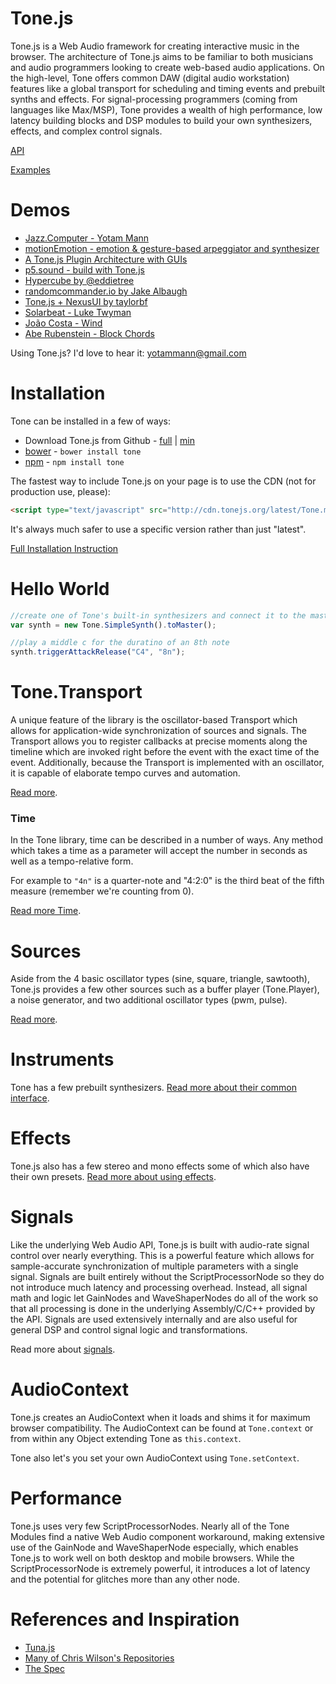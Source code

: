 Tone.js
=========

Tone.js is a Web Audio framework for creating interactive music in the browser. The architecture of Tone.js aims to be familiar to both musicians and audio programmers looking to create web-based audio applications. On the high-level, Tone offers common DAW (digital audio workstation) features like a global transport for scheduling and timing events and prebuilt synths and effects. For signal-processing programmers (coming from languages like Max/MSP), Tone provides a wealth of high performance, low latency building blocks and DSP modules to build your own synthesizers, effects, and complex control signals.

[API](http://tonejs.org/docs/)

[Examples](http://tonejs.org/examples/)

# Demos

* [Jazz.Computer - Yotam Mann](http://jazz.computer/)
* [motionEmotion - emotion & gesture-based arpeggiator and synthesizer](http://motionemotion.herokuapp.com/)
* [A Tone.js Plugin Architecture with GUIs](https://github.com/billautomata/Tone.js.Plugins)
* [p5.sound - build with Tone.js](https://github.com/processing/p5.js-sound)
* [Hypercube by @eddietree](http://eddietree.github.io/hypercube/)
* [randomcommander.io by Jake Albaugh](http://randomcommander.io/)
* [Tone.js + NexusUI by taylorbf](http://taylorbf.github.io/Tone-Rack/)
* [Solarbeat - Luke Twyman](http://www.whitevinyldesign.com/solarbeat/)
* [João Costa - Wind](http://wind.joaocosta.co)
* [Abe Rubenstein - Block Chords](http://dev.abe.sh/block-chords/)

Using Tone.js? I'd love to hear it: yotammann@gmail.com

# Installation

Tone can be installed in a few of ways:

* Download Tone.js from Github - [full](https://raw.githubusercontent.com/Tonejs/Tone.js/master/build/Tone.js) | [min](https://raw.githubusercontent.com/Tonejs/Tone.js/master/build/Tone.min.js)
* [bower](http://bower.io/) - `bower install tone`
* [npm](https://www.npmjs.org/) - `npm install tone`

The fastest way to include Tone.js on your page is to use the CDN (not for production use, please):

```html
<script type="text/javascript" src="http://cdn.tonejs.org/latest/Tone.min.js"></script>
```

It's always much safer to use a specific version rather than just "latest".

[Full Installation Instruction](https://github.com/Tonejs/Tone.js/wiki/Installation)

# Hello World

```javascript
//create one of Tone's built-in synthesizers and connect it to the master output
var synth = new Tone.SimpleSynth().toMaster();

//play a middle c for the duratino of an 8th note
synth.triggerAttackRelease("C4", "8n");
```

# Tone.Transport

A unique feature of the library is the oscillator-based Transport which allows for application-wide synchronization of sources and signals. The Transport allows you to register callbacks at precise moments along the timeline which are invoked right before the event with the exact time of the event. Additionally, because the Transport is implemented with an oscillator, it is capable of elaborate tempo curves and automation. 

[Read more](https://github.com/Tonejs/Tone.js/wiki/Transport).

### Time

In the Tone library, time can be described in a number of ways. Any method which takes a time as a parameter will accept the number in seconds as well as a tempo-relative form. 

For example to `"4n"` is a quarter-note and "4:2:0" is the third beat of the fifth measure (remember we're counting from 0). 

[Read more Time](https://github.com/Tonejs/Tone.js/wiki/Time).

# Sources

Aside from the 4 basic oscillator types (sine, square, triangle, sawtooth), Tone.js provides a few other sources such as a buffer player (Tone.Player), a noise generator, and two additional oscillator types (pwm, pulse). 

[Read more](https://github.com/Tonejs/Tone.js/wiki/Sources).

# Instruments

Tone has a few prebuilt synthesizers. [Read more about their common interface](https://github.com/Tonejs/Tone.js/wiki/Instruments).

# Effects

Tone.js also has a few stereo and mono effects some of which also have their own presets. [Read more about using effects](https://github.com/Tonejs/Tone.js/wiki/Effects).

# Signals

Like the underlying Web Audio API, Tone.js is built with audio-rate signal control over nearly everything. This is a powerful feature which allows for sample-accurate synchronization of multiple parameters with a single signal. Signals are built entirely without the ScriptProcessorNode so they do not introduce much latency and processing overhead. Instead, all signal math and logic let GainNodes and WaveShaperNodes do all of the work so that all processing is done in the underlying Assembly/C/C++ provided by the API. Signals are used extensively internally and are also useful for general DSP and control signal logic and transformations. 

Read more about [signals](https://github.com/Tonejs/Tone.js/wiki/Signals). 

# AudioContext

Tone.js creates an AudioContext when it loads and shims it for maximum browser compatibility. The AudioContext can be found at `Tone.context` or from within any Object extending Tone as `this.context`. 

Tone also let's you set your own AudioContext using `Tone.setContext`.

# Performance

Tone.js uses very few ScriptProcessorNodes. Nearly all of the Tone Modules find a native Web Audio component workaround, making extensive use of the GainNode and WaveShaperNode especially, which enables Tone.js to work well on both desktop and mobile browsers. While the ScriptProcessorNode is extremely powerful, it introduces a lot of latency and the potential for glitches more than any other node.

# References and Inspiration

* [Tuna.js](https://github.com/Dinahmoe/tuna)
* [Many of Chris Wilson's Repositories](https://github.com/cwilso)
* [The Spec](http://webaudio.github.io/web-audio-api/)
